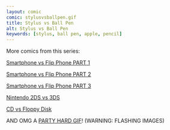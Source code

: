 ```yaml
---
layout: comic
comic: stylusvsballpen.gif
title: Stylus vs Ball Pen
alt: Stylus vs Ball Pen
keywords: [stylus, ball pen, apple, pencil]
---
```


More comics from this series:

[Smartphone vs Flip Phone PART 1](http://lolnein.com/2013/08/28/smartphones/)

[Smartphone vs Flip Phone PART 2](http://lolnein.com/2014/10/01/smartphones2/)

[Smartphone vs Flip Phone PART 3](http://lolnein.com/2015/04/24/smartwatches/)

[Nintendo 2DS vs 3DS](http://lolnein.com/2013/09/06/2ds/)

[CD vs Floppy Disk](http://lolnein.com/2015/05/11/cdvsfloppydisk/)

AND OMG A [PARTY HARD GIF](http://blog.lolnein.com/2013/09/19/partyhard/)! (WARNING: FLASHING IMAGES)